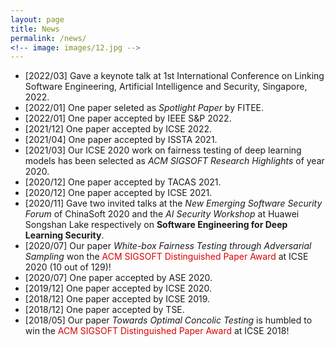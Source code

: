```yaml
---
layout: page
title: News
permalink: /news/
<!-- image: images/12.jpg -->
---
```



- [2022/03] Gave a keynote talk at 1st International Conference on Linking Software Engineering, Artificial Intelligence and Security, Singapore, 2022.
- [2022/01] One paper seleted as *Spotlight Paper* by FITEE.
- [2022/01] One paper accepted by IEEE S&P 2022.
- [2021/12] One paper accepted by ICSE 2022.
- [2021/04] One paper accepted by ISSTA 2021.
- [2021/03] Our ICSE 2020 work on fairness testing of deep learning models has been selected as *ACM SIGSOFT Research Highlights* of year 2020.
- [2020/12] One paper accepted by TACAS 2021.
- [2020/12] One paper accepted by ICSE 2021.
- [2020/11] Gave two invited talks at the *New Emerging Software Security Forum* of ChinaSoft 2020 and the *AI Security Workshop* at Huawei Songshan Lake respectively on **Software Engineering for Deep Learning Security**.
- [2020/07] Our paper *White-box Fairness Testing through Adversarial Sampling* won the <font color="#dd0000">ACM SIGSOFT Distinguished Paper Award</font> at ICSE 2020 (10 out of 129)!
- [2020/07] One paper accepted by ASE 2020.
- [2019/12] One paper accepted by ICSE 2020.
- [2018/12] One paper accepted by ICSE 2019.
- [2018/12] One paper accepted by TSE.
- [2018/05] Our paper *Towards Optimal Concolic Testing* is humbled to win the <font color="#dd0000">ACM SIGSOFT Distinguished Paper Award</font> at ICSE 2018!